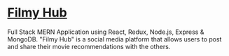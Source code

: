 # [Filmy Hub](https://filmyhub-react.herokuapp.com/)
Full Stack MERN Application using React, Redux, Node.js, Express & MongoDB. "Filmy Hub" is a social media platform that allows users to post and share their movie recommendations with the others.
